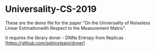 # Universality-CS-2019

These are the demo file for the paper "On the Universality of Noiseless Linear Estimationwith Respect to the Measurement Matrix".

It requires the library dnner - DNNs Entropy from Replicas [https://github.com/sphinxteam/dnner]
